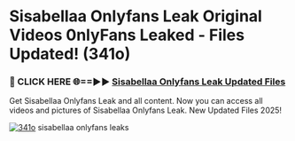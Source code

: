 # Sisabellaa Onlyfans Leak Original Videos 0nlyFans Leaked - Files Updated! (341o)

<h3>🔴 CLICK HERE 🌐==►► <a href="https://tinyurl.com/x26r9saj" rel="nofollow">Sisabellaa Onlyfans Leak Updated Files</a></h3>

Get Sisabellaa Onlyfans Leak and all content. Now you can access all videos and pictures of Sisabellaa Onlyfans Leak. New Updated Files 2025!

[![341o](https://i.imgur.com/LkgZPqh.gif)](https://tinyurl.com/x26r9saj)
sisabellaa onlyfans leaks